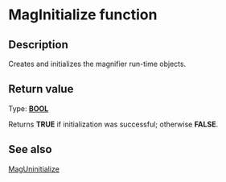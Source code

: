 # MagInitialize function

## Description

Creates and initializes the magnifier run-time objects.

## Return value

Type: **[BOOL](https://learn.microsoft.com/windows/desktop/WinProg/windows-data-types)**

Returns **TRUE** if initialization was successful; otherwise **FALSE**.

## See also

[MagUninitialize](https://learn.microsoft.com/previous-versions/windows/desktop/api/magnification/nf-magnification-maguninitialize)